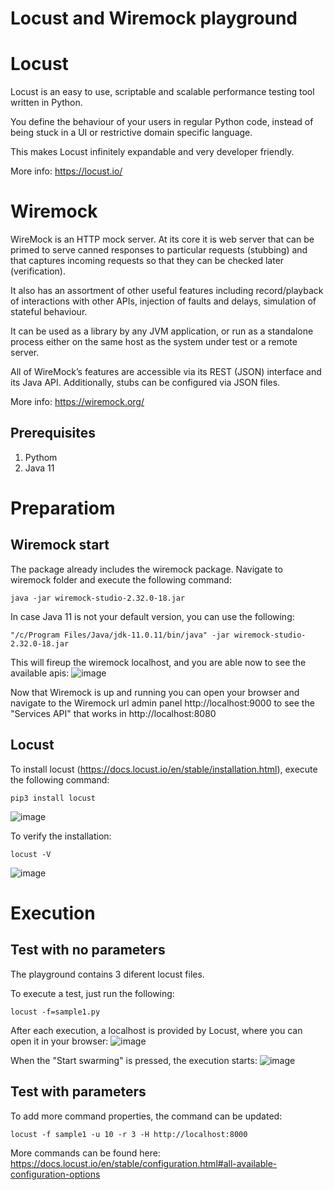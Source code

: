 # Locust and Wiremock playground

# Locust
Locust is an easy to use, scriptable and scalable performance testing tool written in Python.

You define the behaviour of your users in regular Python code, instead of being stuck in a UI or restrictive domain specific language.

This makes Locust infinitely expandable and very developer friendly.

More info: https://locust.io/


# Wiremock
WireMock is an HTTP mock server. At its core it is web server that can be primed to serve canned responses to particular requests (stubbing) and that captures incoming requests so that they can be checked later (verification).

It also has an assortment of other useful features including record/playback of interactions with other APIs, injection of faults and delays, simulation of stateful behaviour.

It can be used as a library by any JVM application, or run as a standalone process either on the same host as the system under test or a remote server.

All of WireMock’s features are accessible via its REST (JSON) interface and its Java API. Additionally, stubs can be configured via JSON files.

More info: https://wiremock.org/

## Prerequisites
1. Pythom
2. Java 11

# Preparatiom
## Wiremock start
The package already includes the wiremock package. Navigate to wiremock folder and execute the following command:
```
java -jar wiremock-studio-2.32.0-18.jar
```

In case Java 11 is not your default version, you can use the following:
```
"/c/Program Files/Java/jdk-11.0.11/bin/java" -jar wiremock-studio-2.32.0-18.jar
```
This will fireup the wiremock localhost, and you are able now to see the available apis:
![image](https://user-images.githubusercontent.com/113723/193519838-25dfd2c4-5463-49f2-80a9-7ef317de8350.png)

Now that Wiremock is up and running you can open your browser and navigate to the Wiremock url admin panel http://localhost:9000  to see the "Services API" that works in http://localhost:8080  


## Locust
To install locust (https://docs.locust.io/en/stable/installation.html), execute the following command:

```
pip3 install locust
```
![image](https://user-images.githubusercontent.com/113723/193520366-1d4dcd1d-3287-47ba-95a2-5467f8145330.png)

To verify the installation:
```
locust -V
```
![image](https://user-images.githubusercontent.com/113723/193520478-b479bb50-ddef-4345-bd62-aa04deb5ae99.png)

# Execution
## Test with no parameters
The playground contains 3 diferent locust files.

To execute a test, just run the following:

```
locust -f=sample1.py
```

After each execution, a localhost is provided by Locust, where you can open it in your browser: 
![image](https://user-images.githubusercontent.com/113723/193532328-4af84b7f-4e51-4d1f-bb81-31edab33d00a.png)

When the "Start swarming" is pressed, the execution starts:
![image](https://user-images.githubusercontent.com/113723/193532431-1306ec6b-dee3-4a40-abd0-301d0f59f68c.png)


## Test with parameters
To add more command properties, the command can be updated:
```
locust -f sample1 -u 10 -r 3 -H http://localhost:8000
```

More commands can be found here: https://docs.locust.io/en/stable/configuration.html#all-available-configuration-options
